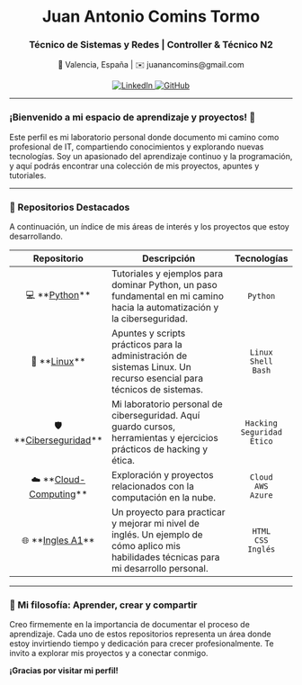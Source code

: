 <div align="center">
  <h1>Juan Antonio Comins Tormo</h1>
  <h3>Técnico de Sistemas y Redes | Controller & Técnico N2</h3>
  
  <p>
    📍 Valencia, España | ✉️ juanancomins@gmail.com
  </p>

  <p>
    <a href="https://www.linkedin.com/in/juan-comins-9222aa212/" target="_blank">
      <img src="https://img.shields.io/badge/LinkedIn-0077B5?style=for-the-badge&logo=linkedin&logoColor=white" alt="LinkedIn">
    </a>
    <a href="https://github.com/juanantoniocomins" target="_blank">
      <img src="https://img.shields.io/badge/GitHub-100000?style=for-the-badge&logo=github&logoColor=white" alt="GitHub">
    </a>
  </p>
</div>

---

### ¡Bienvenido a mi espacio de aprendizaje y proyectos! 🚀

Este perfil es mi laboratorio personal donde documento mi camino como profesional de IT, compartiendo conocimientos y explorando nuevas tecnologías. Soy un apasionado del aprendizaje continuo y la programación, y aquí podrás encontrar una colección de mis proyectos, apuntes y tutoriales.

---

### 📂 Repositorios Destacados

A continuación, un índice de mis áreas de interés y los proyectos que estoy desarrollando.

<table width="100%">
  <thead>
    <tr>
      <th width="20%">Repositorio</th>
      <th width="60%">Descripción</th>
      <th width="20%">Tecnologías</th>
    </tr>
  </thead>
  <tbody>
    <tr>
      <td align="center">💻 **<a href="https://github.com/juanantoniocomins/python">Python</a>**</td>
      <td>Tutoriales y ejemplos para dominar Python, un paso fundamental en mi camino hacia la automatización y la ciberseguridad.</td>
      <td align="center"><code>Python</code></td>
    </tr>
    <tr>
      <td align="center">🐧 **<a href="https://github.com/juanantoniocomins/linux">Linux</a>**</td>
      <td>Apuntes y scripts prácticos para la administración de sistemas Linux. Un recurso esencial para técnicos de sistemas.</td>
      <td align="center"><code>Linux</code><br><code>Shell</code><br><code>Bash</code></td>
    </tr>
    <tr>
      <td align="center">🛡️ **<a href="https://github.com/juanantoniocomins/ciberseguridad">Ciberseguridad</a>**</td>
      <td>Mi laboratorio personal de ciberseguridad. Aquí guardo cursos, herramientas y ejercicios prácticos de hacking y ética.</td>
      <td align="center"><code>Hacking</code><br><code>Seguridad</code><br><code>Ético</code></td>
    </tr>
    <tr>
      <td align="center">☁️ **<a href="https://github.com/juanantoniocomins/cloud-computing">Cloud-Computing</a>**</td>
      <td>Exploración y proyectos relacionados con la computación en la nube.</td>
      <td align="center"><code>Cloud</code><br><code>AWS</code><br><code>Azure</code></td>
    </tr>
    <tr>
      <td align="center">🌐 **<a href="https://github.com/juanantoniocomins/miweb-Ingles-A1">Ingles A1</a>**</td>
      <td>Un proyecto para practicar y mejorar mi nivel de inglés. Un ejemplo de cómo aplico mis habilidades técnicas para mi desarrollo personal.</td>
      <td align="center"><code>HTML</code><br><code>CSS</code><br><code>Inglés</code></td>
    </tr>
  </tbody>
</table>

---

### 🌱 Mi filosofía: Aprender, crear y compartir

Creo firmemente en la importancia de documentar el proceso de aprendizaje. Cada uno de estos repositorios representa un área donde estoy invirtiendo tiempo y dedicación para crecer profesionalmente. Te invito a explorar mis proyectos y a conectar conmigo.

**¡Gracias por visitar mi perfil!**
